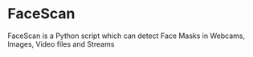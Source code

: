 # FaceScan
FaceScan is a Python script which can detect Face Masks in Webcams, Images, Video files and Streams
